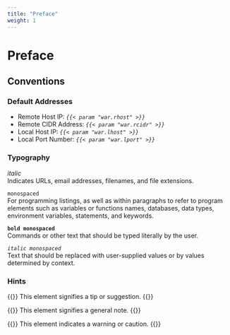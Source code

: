 ```yaml
---
title: "Preface"
weight: 1
---
```

# Preface
## Conventions

### Default Addresses

- Remote Host IP: _`{{< param "war.rhost" >}}`_
- Remote CIDR Address: _`{{< param "war.rcidr" >}}`_
- Local Host IP: _`{{< param "war.lhost" >}}`_
- Local Port Number: _`{{< param "war.lport" >}}`_

### Typography

_italic_  
Indicates URLs, email addresses, filenames, and file extensions.

`monospaced`  
For programming listings, as well as within paragraphs to refer to program elements such as variables or functions names, databases, data types, environment variables, statements, and keywords.

__`bold monospaced`__  
Commands or other text that should be typed literally by the user.

_`italic monospaced`_  
Text that should be replaced with user-supplied values or by values determined by context.

### Hints

{{<hint info>}}
This element signifies a tip or suggestion.
{{</hint>}}

{{<hint warning>}}
This element signifies a general note.
{{</hint>}}

{{<hint danger>}}
This element indicates a warning or caution.
{{</hint>}}
